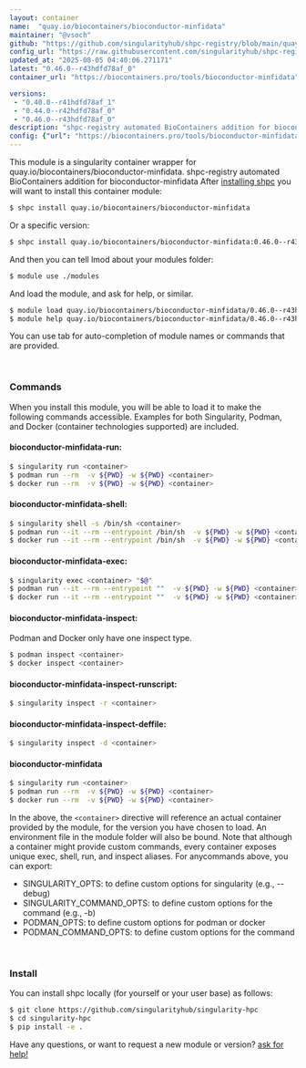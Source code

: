 ```yaml
---
layout: container
name:  "quay.io/biocontainers/bioconductor-minfidata"
maintainer: "@vsoch"
github: "https://github.com/singularityhub/shpc-registry/blob/main/quay.io/biocontainers/bioconductor-minfidata/container.yaml"
config_url: "https://raw.githubusercontent.com/singularityhub/shpc-registry/main/quay.io/biocontainers/bioconductor-minfidata/container.yaml"
updated_at: "2025-08-05 04:40:06.271171"
latest: "0.46.0--r43hdfd78af_0"
container_url: "https://biocontainers.pro/tools/bioconductor-minfidata"

versions:
 - "0.40.0--r41hdfd78af_1"
 - "0.44.0--r42hdfd78af_0"
 - "0.46.0--r43hdfd78af_0"
description: "shpc-registry automated BioContainers addition for bioconductor-minfidata"
config: {"url": "https://biocontainers.pro/tools/bioconductor-minfidata", "maintainer": "@vsoch", "description": "shpc-registry automated BioContainers addition for bioconductor-minfidata", "latest": {"0.46.0--r43hdfd78af_0": "sha256:691187627d94a1969d9a81638d89278c663f740990d09c240767b50665062fcb"}, "tags": {"0.40.0--r41hdfd78af_1": "sha256:4413a66fd87fd43be04988396aadb11bfbabbcbee0f7877f81e89c3d29faf0b8", "0.44.0--r42hdfd78af_0": "sha256:f0ead10a19db82ecc6308b2c947eeaf02dc72bba7e34a4388fc806ec7fc3b9ba", "0.46.0--r43hdfd78af_0": "sha256:691187627d94a1969d9a81638d89278c663f740990d09c240767b50665062fcb"}, "docker": "quay.io/biocontainers/bioconductor-minfidata"}
---
```


This module is a singularity container wrapper for quay.io/biocontainers/bioconductor-minfidata.
shpc-registry automated BioContainers addition for bioconductor-minfidata
After [installing shpc](#install) you will want to install this container module:


```bash
$ shpc install quay.io/biocontainers/bioconductor-minfidata
```

Or a specific version:

```bash
$ shpc install quay.io/biocontainers/bioconductor-minfidata:0.46.0--r43hdfd78af_0
```

And then you can tell lmod about your modules folder:

```bash
$ module use ./modules
```

And load the module, and ask for help, or similar.

```bash
$ module load quay.io/biocontainers/bioconductor-minfidata/0.46.0--r43hdfd78af_0
$ module help quay.io/biocontainers/bioconductor-minfidata/0.46.0--r43hdfd78af_0
```

You can use tab for auto-completion of module names or commands that are provided.

<br>

### Commands

When you install this module, you will be able to load it to make the following commands accessible.
Examples for both Singularity, Podman, and Docker (container technologies supported) are included.

#### bioconductor-minfidata-run:

```bash
$ singularity run <container>
$ podman run --rm  -v ${PWD} -w ${PWD} <container>
$ docker run --rm  -v ${PWD} -w ${PWD} <container>
```

#### bioconductor-minfidata-shell:

```bash
$ singularity shell -s /bin/sh <container>
$ podman run --it --rm --entrypoint /bin/sh  -v ${PWD} -w ${PWD} <container>
$ docker run --it --rm --entrypoint /bin/sh  -v ${PWD} -w ${PWD} <container>
```

#### bioconductor-minfidata-exec:

```bash
$ singularity exec <container> "$@"
$ podman run --it --rm --entrypoint ""  -v ${PWD} -w ${PWD} <container> "$@"
$ docker run --it --rm --entrypoint ""  -v ${PWD} -w ${PWD} <container> "$@"
```

#### bioconductor-minfidata-inspect:

Podman and Docker only have one inspect type.

```bash
$ podman inspect <container>
$ docker inspect <container>
```

#### bioconductor-minfidata-inspect-runscript:

```bash
$ singularity inspect -r <container>
```

#### bioconductor-minfidata-inspect-deffile:

```bash
$ singularity inspect -d <container>
```



#### bioconductor-minfidata

```bash
$ singularity run <container>
$ podman run --rm  -v ${PWD} -w ${PWD} <container>
$ docker run --rm  -v ${PWD} -w ${PWD} <container>
```


In the above, the `<container>` directive will reference an actual container provided
by the module, for the version you have chosen to load. An environment file in the
module folder will also be bound. Note that although a container
might provide custom commands, every container exposes unique exec, shell, run, and
inspect aliases. For anycommands above, you can export:

 - SINGULARITY_OPTS: to define custom options for singularity (e.g., --debug)
 - SINGULARITY_COMMAND_OPTS: to define custom options for the command (e.g., -b)
 - PODMAN_OPTS: to define custom options for podman or docker
 - PODMAN_COMMAND_OPTS: to define custom options for the command

<br>

### Install

You can install shpc locally (for yourself or your user base) as follows:

```bash
$ git clone https://github.com/singularityhub/singularity-hpc
$ cd singularity-hpc
$ pip install -e .
```

Have any questions, or want to request a new module or version? [ask for help!](https://github.com/singularityhub/singularity-hpc/issues)